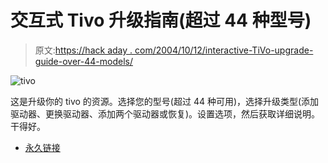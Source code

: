 # 交互式 Tivo 升级指南(超过 44 种型号)

> 原文:[https://hack aday . com/2004/10/12/interactive-TiVo-upgrade-guide-over-44-models/](https://hackaday.com/2004/10/12/interactive-tivo-upgrade-guide-over-44-models/)

![tivo](../Images/8a6c830843b69b45bfe1258991094817.png)

这是升级你的 tivo 的资源。选择您的型号(超过 44 种可用)，选择升级类型(添加驱动器、更换驱动器、添加两个驱动器或恢复)。设置选项，然后获取详细说明。干得好。

*   [永久链接](http://tivo.upgrade-instructions.com/step1.php)